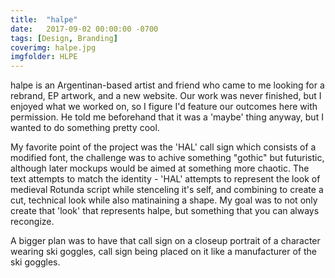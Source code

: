 ```yaml
---
title:  "halpe"
date:   2017-09-02 00:00:00 -0700
tags: [Design, Branding]
coverimg: halpe.jpg
imgfolder: HLPE
---
```

halpe is an Argentinan-based artist and friend who came to me looking for a rebrand, EP artwork, and a new website. Our work was never finished, but I enjoyed what we worked on, so I figure I'd feature our outcomes here with permission. He told me beforehand that it was a 'maybe' thing anyway, but I wanted to do something pretty cool.

My favorite point of the project was the 'HAL' call sign which consists of a modified font, the challenge was to achive something "gothic" but futuristic, although later mockups would be aimed at something more chaotic. The text attempts to match the identity - 'HAL' attempts to represent the look of medieval Rotunda script while stenceling it's self, and combining to create a cut, technical look while also matinaining a shape. My goal was to not only create that 'look' that represents halpe, but something that you can always recongize.

A bigger plan was to have that call sign on a closeup portrait of a character wearing ski goggles, call sign being placed on it like a manufacturer of the ski goggles.